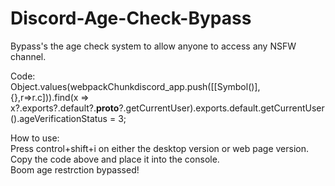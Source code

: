 # Discord-Age-Check-Bypass
Bypass's the age check system to allow anyone to access any NSFW channel.  

Code:  
Object.values(webpackChunkdiscord_app.push([[Symbol()],{},r=>r.c])).find(x => x?.exports?.default?.__proto__?.getCurrentUser).exports.default.getCurrentUser().ageVerificationStatus = 3;

How to use:  
Press control+shift+i on either the desktop version or web page version.  
Copy the code above and place it into the console.  
Boom age restrction bypassed!  
